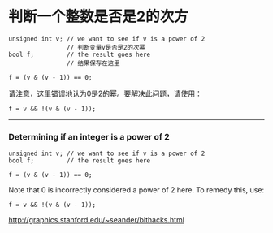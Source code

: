 # 判断一个整数是否是2的次方 

```
unsigned int v; // we want to see if v is a power of 2
                // 判断变量v是否是2的次幂
bool f;         // the result goes here
                // 结果保存在这里

f = (v & (v - 1)) == 0;
```
请注意，这里错误地认为0是2的幂。要解决此问题，请使用： 
```
f = v && !(v & (v - 1));
```

***

### Determining if an integer is a power of 2

```
unsigned int v; // we want to see if v is a power of 2
bool f;         // the result goes here 

f = (v & (v - 1)) == 0;
```

Note that 0 is incorrectly considered a power of 2 here.  To remedy this, use:

```
f = v && !(v & (v - 1));
```

http://graphics.stanford.edu/~seander/bithacks.html
